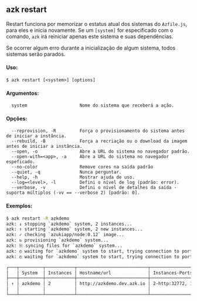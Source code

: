 ## azk restart

  Restart funciona por memorizar o estatus atual dos sistemas do `Azfile.js`, para eles e inicia novamente.
  Se um `[system]` for especificado com o comando, `azk` irá reiniciar apenas este sistema e suas dependências.

  Se ocorrer algum erro durante a inicialização de algum sistema, todos sistemas serão parados.

#### Uso:

    $ azk restart [<system>] [options]

#### Argumentos:

```
  system                    Nome do sistema que receberá a ação.
```

#### Opções:

```
  --reprovision, -R         Força o provisionamento do sistema antes de iniciar a instância.
  --rebuild, -B             Força a recriação ou o download da imagem antes de iniciar a instância.
  --open, -o                Abre a URL do sistema no navegador padrão.
  --open-with=<app>, -a     Abre a URL do sistema no navegador espeficado.
  --no-color                Remove cores na saída padrão
  --quiet, -q               Nunca perguntar.
  --help, -h                Mostrar ajuda de uso.
  --log=<level>, -l         Defini o nível de log (padrão: error).
  --verbose, -v             Defini o nível de detalhes da saída - suporta múltiplos (-vv == --verbose 2) [padrão: 0].
```

#### Exemplos:

```sh
$ azk restart -R azkdemo
azk: ↓ stopping `azkdemo` system, 2 instances...
azk: ↑ starting `azkdemo` system, 2 new instances...
azk: ✓ checking `azukiapp/node:0.12` image...
azk: ↻ provisioning `azkdemo` system...
azk: ⎘ syncing files for `azkdemo` system...
azk: ◴ waiting for `azkdemo` system to start, trying connection to port http/tcp...
azk: ◴ waiting for `azkdemo` system to start, trying connection to port http/tcp...

┌───┬─────────┬───────────┬───────────────────────────┬────────────────────────────┬───────────────────┐
│   │ System  │ Instances │ Hostname/url              │ Instances-Ports            │ Provisioned       │
├───┼─────────┼───────────┼───────────────────────────┼────────────────────────────┼───────────────────┤
│ ↑ │ azkdemo │ 2         │ http://azkdemo.dev.azk.io │ 2-http:32772, 1-http:32771 │ a few seconds ago │
│   │         │           │                           │                            │                   │
└───┴─────────┴───────────┴───────────────────────────┴────────────────────────────┴───────────────────┘
```
